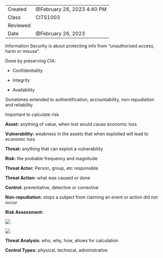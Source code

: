  


|   |   |
|---|---|
|Created|@February 26, 2023 4:40 PM|
|Class|CITS1003|
|Reviewed||
|Date|@February 26, 2023|

Information Security is about protecting info from “unauthorised access, harm or misuse”.

Done by preserving CIA:

- Confidentiality

- Integrity

- Availability

Sometimes extended to authentification, accountability, non-repudiation and reliability

Important to calculate risk

**********Asset:********** anything of value, when lost would cause economic loss

****************************Vulnerability:**************************** weakness in the assets that when exploited will lead to economic loss

**************Threat:************** anything that can exploit a vulnerability

********Risk:******** the probable frequency and magnitude

**************************Threat Actor:************************** Person, group, etc responsible

****************************************Threat Action:**************************************** what was caused or done

************************************Control:************************************ preventative, detective or corrective

********************************Non-repudiation:******************************** stops a subject from claiming an event or action did not occur

**********************************Risk Assessment:**********************************

[![](Untitled%204.png)](Intro%20Wk%201%2011f6dcab0ec44a27b6ce96f596c029ce/Untitled.png)

[![](Untitled%201%203.png)](Intro%20Wk%201%2011f6dcab0ec44a27b6ce96f596c029ce/Untitled%201.png)

********************************Threat Analysis:******************************** who, why, how, allows for calculation

****************************Control Types:**************************** physical, technical, administrative